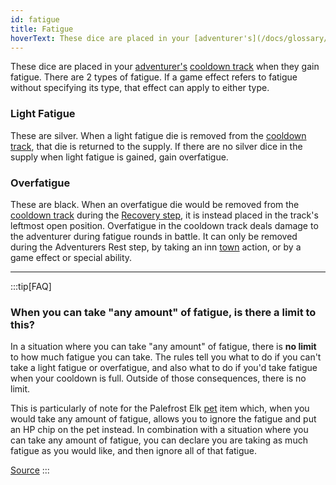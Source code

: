 ```yaml
---
id: fatigue
title: Fatigue
hoverText: These dice are placed in your [adventurer's](/docs/glossary/adventurer) [cooldown track](/docs/glossary/cooldown-track) when they gain fatigue. There are 2 types of fatigue (light fatigue and overfatigue).
---
```


These dice are placed in your [adventurer's](/docs/glossary/adventurer) [cooldown track](/docs/glossary/cooldown-track) when they gain fatigue. There are 2 types of fatigue. If a game effect refers to fatigue without specifying its type, that effect can apply to either type.

### Light Fatigue

These are silver. When a light fatigue die is removed from the [cooldown track](/docs/glossary/cooldown-track), that die is returned to the supply. If there are no silver dice in the supply when light fatigue is gained, gain overfatigue.

### Overfatigue

These are black. When an overfatigue die would be removed from the [cooldown track](/docs/glossary/cooldown-track) during the [Recovery step](/docs/battles/adventurer-turn/index/#2-recovery), it is instead placed in the track's leftmost open position. Overfatigue in the cooldown track deals damage to the adventurer during fatigue rounds in battle. It can only be removed during the Adventurers Rest step, by taking an inn [town](/docs/campaign/day/encounter-phase/town) action, or by a game effect or special ability.

---

:::tip[FAQ]

### When you can take "any amount" of fatigue, is there a limit to this?

In a situation where you can take "any amount" of fatigue, there is **no limit** to how much fatigue you can take. The rules tell you what to do if you can't take a light fatigue or overfatigue, and also what to do if you'd take fatigue when your cooldown is full. Outside of those consequences, there is no limit.

This is particularly of note for the Palefrost Elk [pet](/docs/adventurer/items/types/pet) item which, when you would take any amount of fatigue, allows you to ignore the fatigue and put an HP chip on the pet instead. In combination with a situation where you can take any amount of fatigue, you can declare you are taking as much fatigue as you would like, and then ignore all of that fatigue.

<a href="https://support.chiptheorygames.com/support/solutions/articles/33000291580" target="_blank">Source</a>
:::
